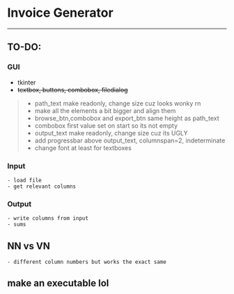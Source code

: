 # Invoice Generator
---
## TO-DO:
### GUI
- tkinter
- ~~textbox, buttons, combobox, filedialog~~
> - path_text make readonly, change size cuz looks wonky rn
> - make all the elements a bit bigger and align them 
> - browse_btn,combobox and export_btn same height as path_text
> - combobox first value set on start so its not empty
> - output_text make readonly, change size cuz its UGLY
> - add progressbar above output_text, columnspan=2, indeterminate
> - change font at least for textboxes

### Input
    - load file
    - get relevant columns
### Output
    - write columns from input
    - sums

## NN vs VN 
    - different column numbers but works the exact same


## make an executable lol